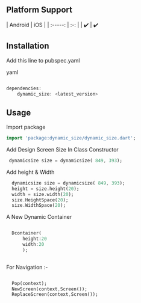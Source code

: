## Platform Support

| Android | iOS | | :-----: | :-: | | ✔️ | ✔️

## Installation

Add this line to pubspec.yaml

yaml
```dart

dependencies:
    dynamic_size: <latest_version>

```



## Usage


Import package

```dart
import 'package:dynamic_size/dynamic_size.dart';
```

Add Design Screen Size In Class Constructor

```dart
 dynamicsize size = dynamicsize( 849, 393);
```
Add height & Width
```dart
  dynamicsize size = dynamicsize( 849, 393);
  height = size.height(20);
  width = size.width(20);
  size.HeightSpace(20);
  size.WidthSpace(20);
```

A New Dynamic Container
```dart

  Dcontainer(
      height:20
      width:20
      );
  
```

For Navigation :-

```dart

  Pop(context);
  NewScreen(context,Screen());
  ReplaceScreen(context,Screen());
  
```

